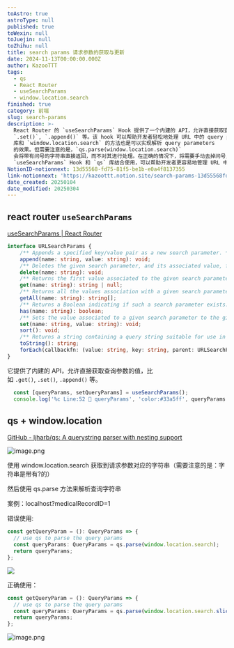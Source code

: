 ```yaml
---
toAstro: true
astroType: null
published: true
toWexin: null
toJuejin: null
toZhihu: null
title: search params 请求参数的获取与更新
date: 2024-11-13T00:00:00.000Z
author: KazooTTT
tags:
  - qs
  - React Router
  - useSearchParams
  - window.location.search
finished: true
category: 前端
slug: search-params
description: >-
  React Router 的 `useSearchParams` Hook 提供了一个内建的 API，允许直接获取查询参数的值，比如 `.get()`,
  `.set()`, `.append()` 等。该 hook 可以帮助开发者轻松地处理 URL 中的 query parameters。 使用 `qs`
  库和 `window.location.search` 的方法也是可以实现解析 query parameters
  的效果。但需要注意的是，`qs.parse(window.location.search)`
  会将带有问号的字符串直接返回，而不对其进行处理。在正确的情况下，将需要手动去掉问号，以得到期望的结果。 React Router 的
  `useSearchParams` Hook 和 `qs` 库结合使用，可以帮助开发者更容易地管理 URL 中的 query parameters。
NotionID-notionnext: 13d55568-fd75-81f5-be1b-e0a4f8137355
link-notionnext: 'https://kazoottt.notion.site/search-params-13d55568fd7581f5be1be0a4f8137355'
date_created: 20250104
date_modified: 20250304
---
```


## react router `useSearchParams`

[useSearchParams  | React Router](<https://reactrouter.com/en/main/hooks/use-search-params#usesearchparams>)

``` ts
interface URLSearchParams {
    /** Appends a specified key/value pair as a new search parameter. */
    append(name: string, value: string): void;
    /** Deletes the given search parameter, and its associated value, from the list of all search parameters. */
    delete(name: string): void;
    /** Returns the first value associated to the given search parameter. */
    get(name: string): string | null;
    /** Returns all the values association with a given search parameter. */
    getAll(name: string): string[];
    /** Returns a Boolean indicating if such a search parameter exists. */
    has(name: string): boolean;
    /** Sets the value associated to a given search parameter to the given value. If there were several values, delete the others. */
    set(name: string, value: string): void;
    sort(): void;
    /** Returns a string containing a query string suitable for use in a URL. Does not include the question mark. */
    toString(): string;
    forEach(callbackfn: (value: string, key: string, parent: URLSearchParams) => void, thisArg?: any): void;
}

```

它提供了内建的 API，允许直接获取查询参数的值，比如 `.get()`, `.set()`, `.append()` 等。

``` ts
  const [queryParams, setQueryParams] = useSearchParams();
  console.log('%c Line:52 🍿 queryParams', 'color:#33a5ff', queryParams.get('medicalRecordID'));
```

## qs + window.location

[GitHub - ljharb/qs: A querystring parser with nesting support](<https://github.com/ljharb/qs>)

![image.png](<https://pictures.kazoottt.top/2024/11/20241113-9c3c37d82dd684dc8ca2b75cfb16784e.png>)

使用 window.location.search 获取到请求参数对应的字符串（需要注意的是：字符串是带有?的）

然后使用 qs.parse 方法来解析查询字符串

案例：localhost?medicalRecordID=1

错误使用:

``` ts
const getQueryParam = (): QueryParams => {
  // use qs to parse the query params
  const queryParams: QueryParams = qs.parse(window.location.search);
  return queryParams;
};
```

![](<https://pictures.kazoottt.top/2024/11/20241113-157c9570908a6b1f584ae28db3eebf1d.png>)

正确使用：

``` ts
const getQueryParam = (): QueryParams => {
  // use qs to parse the query params
  const queryParams: QueryParams = qs.parse(window.location.search.slice(1));
  return queryParams;
};
```

![image.png](<https://pictures.kazoottt.top/2024/11/20241113-48ad512e7639c8027216269380b7cacf.png>)
